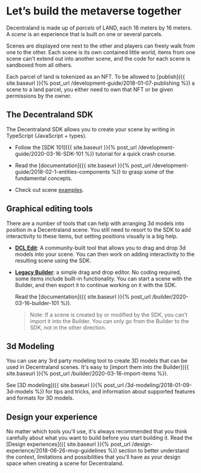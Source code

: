 # Let’s build the metaverse together

Decentraland is made up of _parcels_ of LAND, each 16 meters by 16 meters. A _scene_ is an experience that is built on one or several parcels.

Scenes are displayed one next to the other and players can freely walk from one to the other. Each scene is its own contained little world, items from one scene can't extend out into another scene, and the code for each scene is sandboxed from all others.

Each parcel of land is tokenized as an NFT. To be allowed to [publish]({{ site.baseurl }}{% post_url /development-guide/2018-01-07-publishing %}) a scene to a land parcel, you either need to own that NFT or be given permissions by the owner.

<!--
You can also create smart wearables, which are wearable items of clothes that come with their own behavior. Players that put on that wearable can access a whole other layer of experiences on top of Decentraland. -->

## The Decentraland SDK

The Decentraland SDK allows you to create your scene by writing in TypeScript (JavaScript + types).

- Follow the [SDK 101]({{ site.baseurl }}{% post_url /development-guide/2020-03-16-SDK-101 %}) tutorial for a quick crash course.

- Read the [documentation]({{ site.baseurl }}{% post_url /development-guide/2018-02-1-entities-components %}) to grasp some of the fundamental concepts.

- Check out scene [examples](https://github.com/decentraland-scenes/Awesome-Repository#examples).


## Graphical editing tools

There are a number of tools that can help with arranging 3d models into position in a Decentraland scene. You still need to resort to the SDK to add interactivity to these items, but setting positions visually is a big help.

- [**DCL Edit**](https://dcl-edit.com/): A community-built tool that allows you to drag and drop 3d models into your scene. You can then work on adding interactivity to the resulting scene using the SDK.

- [**Legacy Builder**](https://builder.decentraland.org): a simple drag and drop editor. No coding required, some items include built-in functionality. You can start a scene with the Builder, and then export it to continue working on it with the SDK.

	Read the [documentation]({{ site.baseurl }}{% post_url /builder/2020-03-16-builder-101 %}).

	> Note: If a scene is created by or modified by the SDK, you can't import it into the Builder. You can only go from the Builder to the SDK, not in the other direction.




## 3d Modeling

You can use any 3rd party modeling tool to create 3D models that can be used in Decentraland scenes. It's easy to [import them into the Builder]({{ site.baseurl }}{% post_url /builder/2020-03-16-import-items %}).

See [3D modeling]({{ site.baseurl }}{% post_url /3d-modeling/2018-01-09-3d-models %}) for tips and tricks, and information about supported features and formats for 3D models.

## Design your experience

No matter which tools you'll use, it's always recommended that you think carefully about what you want to build before you start building it. Read the [Design experiences]({{ site.baseurl }}{% post_url /design-experience/2018-06-26-mvp-guidelines %}) section to better understand the context, limitations and possibilities that you'll have as your design space when creating a scene for Decentraland.
